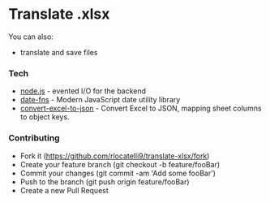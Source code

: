 # Translate .xlsx

You can also:
  - translate and save files

### Tech

* [node.js](https://nodejs.org/en/) - evented I/O for the backend
* [date-fns](https://date-fns.org/) - Modern JavaScript date utility library
* [convert-excel-to-json](https://www.npmjs.com/package/convert-excel-to-json) - Convert Excel to JSON, mapping sheet columns to object keys.


### Contributing

* Fork it (https://github.com/rlocatelli9/translate-xlsx/fork)
* Create your feature branch (git checkout -b feature/fooBar)
* Commit your changes (git commit -am 'Add some fooBar')
* Push to the branch (git push origin feature/fooBar)
* Create a new Pull Request
